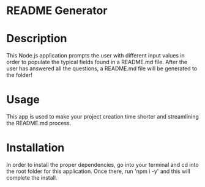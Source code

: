 # README Generator

# Description
This Node.js application prompts the user with different input values in order to populate the typical fields found in a README.md file. After the user has answered all the questions, a README.md file will be generated to the folder!

# Usage
This app is used to make your project creation time shorter and streamlining the README.md process.

# Installation
In order to install the proper dependencies, go into your terminal and cd into the root folder for this application. Once there, run 'npm i -y' and this will complete the install.


